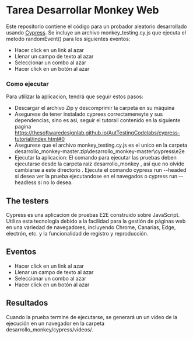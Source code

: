 # Tarea Desarrollar Monkey Web
Este repositorio contiene el código para un probador aleatorio desarrollado usando [Cypress](https://www.cypress.io/). Se incluye un archivo monkey_testing.cy.js que ejecuta el metodo randomEvent() para los siguientes eventos:
- Hacer click en un link al azar
- Llenar un campo de texto al azar
- Seleccionar un combo al azar
- Hacer click en un botón al azar

### Como ejecutar
Para utilizar la aplicacion, tendrá que seguir estos pasos:
- Descargar el archivo Zip y descomprimir la carpeta en su máquina 
- Asegurese de tener instalado cyprees correctameneyte y sus dependencias, sino es asi, seguir el tutorail contenido en la siguiente pagina https://thesoftwaredesignlab.github.io/AutTestingCodelabs/cypress-tutorial/index.html#0
- Asegurese que el archivo monkey_testing.cy.js es el unico en la carpeta desarrollo_monkey-master.zip\desarrollo_monkey-master\cypress\e2e
-  Ejecutar la aplicacion: El comando para ejecutar las pruebas deben ejecutarse desde la carpeta raíz desarrollo_monkey , así que no olvide cambiarse a este directorio . Ejecute el comando cypress run --headed si desea ver la prueba ejecutandose en el navegados o cypress run --headless si no lo desea. 

## The testers
Cypress es una aplicacion de pruebas E2E construido sobre JavaScript. Utiliza esta tecnología debido a la facilidad para la gestión de páginas web en una variedad de navegadores, incluyendo Chrome, Canarias, Edge, electrón, etc. y la funcionalidad de registro y reproducción. 

## Eventos
- Hacer click en un link al azar
- Llenar un campo de texto al azar
- Seleccionar un combo al azar
- Hacer click en un botón al azar

## Resultados
Cuando la prueba termine de ejecutarse, se generará un un video de la ejecución en un navegador en la carpeta desarrollo_monkey/cypress/videos/.